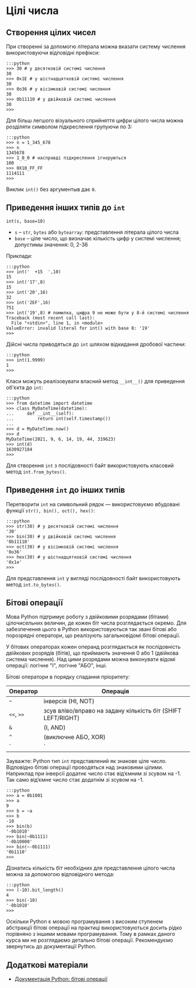 # Цілі числа

## Створення цілих чисел

При створенні за допомогю літерала можна вказати систему числення 
використовуючи відповідні префікси: 

	:::python
	>>> 30 # у десятковій системі числення
	30
	>>> 0x1E # у шістнадцятковій системі числення
	30
	>>> 0o36 # у вісімковій системі числення
	30
	>>> 0b11110 # у двійковій системі числення
	30
	>>>
	
Для більш легшого візуального сприйняття 
цифри цілого числа можна розділяти символом підкреслення групуючи по 3: 

	:::python
	>>> n = 1_345_678
	>>> n
	1345678
	>>> 1_0_0 # насправді підкреслення ігноруються
	100
	>>> 0X10_FF_FF
	1114111
	>>>
	
Виклик `int()` без аргументыв дає `0`. 
	
## Приведення інших типів до `int`

	int(s, base=10)
	
- `s` – `str`, `bytes` або `bytearray`: представлення літерала цілого числа
- `base` – ціле число, що визначає кількість цифр у системі числення; допустимы значення: 0, 2-36 

Приклади:

	:::python
	>>> int('  +15  ',10)
	15
	>>> int('17',8)
	15
	>>> int('20',16)
	32
	>>> int('2EF',16)
	751
	>>> int('19',8) # помилка, цифра 9 не може бути у 8-й системі числення
	Traceback (most recent call last):
	  File "<stdin>", line 1, in <module>
	ValueError: invalid literal for int() with base 8: '19'
	>>>
	
Дійсні числа приводяться до `int` шляхом відкидання дробової частини: 

	:::python
	>>> int(1.9999)
	1
	>>>
	
Класи можуть реалізовувати власний метод `__int__()` для приведення об'єкта до `int`: 

	:::python
	>>> from datetime import datetime
	>>> class MyDateTime(datetime):
	...     def __int__(self):
	...         return int(self.timestamp())
	...
	>>> d = MyDateTime.now()
	>>> d
	MyDateTime(2021, 9, 6, 14, 19, 44, 319623)
	>>> int(d)
	1630927184
	>>> 

Для створення `int` з послідовності байт використовують класовий метод `int.from_bytes()`. 
	
## Приведення `int` до інших типів

Перетворити `int` на символьний рядок — використовуємо вбудовані функції `str(), bin(), oct(), hex()`: 

	:::python
	>>> str(30) # у десятковій системі числення
	'30'
	>>> bin(30) # у двійковій системі числення
	'0b11110'
	>>> oct(30) # у вісімковій системі числення
	'0o36'
	>>> hex(30) # у шістнадцятковій системі числення
	'0x1e'
	>>>
	
Для представлення `int` у вигляді послідовності байт використовують метод `int.to_bytes()`. 
	
## Бітові операції

<!-- https://www.bestprog.net/uk/2019/10/21/python-bitwise-operators-ua/#q07 -->

Мова Python підтримує роботу з двійковими розрядами (бітами) цілочисельних величин, 
де кожен біт числа розглядається окремо. 
Для забезпечення цього в Python використовуються так звані бітові або порозрядні оператори, 
що реалізують загальновідомі бітові операції. 

У бітових операторах кожен операнд розглядається як послідовність двійкових розрядів (бітів), 
що приймають значення 0 або 1 (двійкова система числення). 
Над цими розрядами можна виконувати відомі операції: логічне "І", логічне "АБО", інші. 

Бітові оператори в порядку спадання пріоритету: 

|Оператор|Операція|
|-|-|
|`~`|інверсія (НІ, NOT)|
|`<<`, `>>`|зсув вліво/вправо на задану кількість біт (SHIFT LEFT/RIGHT)|
|`&`|(І, AND)|
|`^`|(виключне АБО, XOR)|
|`|`|(АБО, OR)|

Зауважте: Python тип `int` представлений як знакове ціле число. 
Відповідно бітові операції проводяться над знаковими цілими. 
Наприклад при інверсії додатнє число стає від’ємним зі зсувом на -1. 
Так само від’ємне число стає додатнім зі зсувом на -1. 

	:::python
	>>> a = 0b1001
	>>> a
	9
	>>> b = ~a
	>>> b
	-10
	>>> bin(b)
	'-0b1010'
	>>> bin(~0b1111)
	'-0b10000'
	>>> bin(~-0b1111)
	'0b1110'
	>>>
	
Дізнатись кількість біт необхідних для представлення цілого числа 
можна за допомогою відповідного метода: 

	:::python
	>>> (-10).bit_length()
	4
	>>> bin(-10)
	'-0b1010'
	>>>

Оскільки Python є мовою програмування з високим ступенем абстракції 
бітові операції на практиці використовуються досить рідко порівняно з іншими мовами програмування. 
Тому в рамках даного курса ми не розглядаємо детально бітові операції. 
Рекомендуємо звернутись до документації Python. 

## Додаткові матеріали

- [Документація Python: бітові операції](https://docs.python.org/3/library/stdtypes.html#bitwise-operations-on-integer-types)